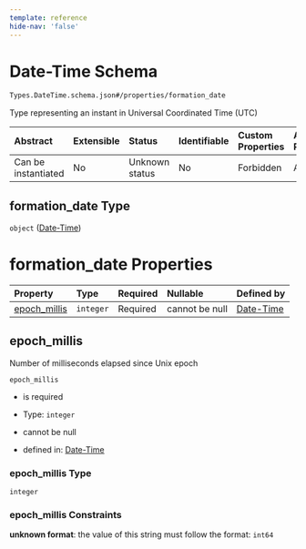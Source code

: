 ```yaml
---
template: reference
hide-nav: 'false'
---
```


# Date-Time Schema

```txt
Types.DateTime.schema.json#/properties/formation_date
```

Type representing an instant in Universal Coordinated Time (UTC)

| Abstract            | Extensible | Status         | Identifiable | Custom Properties | Additional Properties | Access Restrictions | Defined In                                                                  |
| :------------------ | :--------- | :------------- | :----------- | :---------------- | :-------------------- | :------------------ | :-------------------------------------------------------------------------- |
| Can be instantiated | No         | Unknown status | No           | Forbidden         | Allowed               | none                | [Issuer.schema.json*](../objects/Issuer.schema.json "open original schema") |

## formation_date Type

`object` ([Date-Time](issuer-properties-date-time.md))

# formation_date Properties

| Property                      | Type      | Required | Nullable       | Defined by                                                                                             |
| :---------------------------- | :-------- | :------- | :------------- | :----------------------------------------------------------------------------------------------------- |
| [epoch_millis](#epoch_millis) | `integer` | Required | cannot be null | [Date-Time](datetime-properties-epoch_millis.md "Types.DateTime.schema.json#/properties/epoch_millis") |

## epoch_millis

Number of milliseconds elapsed since Unix epoch

`epoch_millis`

*   is required

*   Type: `integer`

*   cannot be null

*   defined in: [Date-Time](datetime-properties-epoch_millis.md "Types.DateTime.schema.json#/properties/epoch_millis")

### epoch_millis Type

`integer`

### epoch_millis Constraints

**unknown format**: the value of this string must follow the format: `int64`
